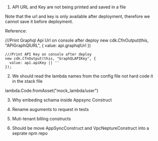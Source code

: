 1. API URL and Key are not being printed and saved in a file

Note that the url and key is only available after deployment, therefore we cannot save it before deployment.



Reference:

///Print Graphql Api Url on console after deploy
    new cdk.CfnOutput(this, "APIGraphQlURL", {
      value: api.graphqlUrl
    })

    ///Print API Key on console after deploy
    new cdk.CfnOutput(this, "GraphQLAPIKey", {
      value: api.apiKey || ''
    });


2. We should read the lambda names from the config file not hard code it in the stack file

lambda.Code.fromAsset("mock_lambda/user")


3. Why embeding schama inside Appsync Construct


4. Rename auguments to request in tests

5. Muti-tenant billing constructs

6. Should be move AppSyncConstruct and VpcNeptureConstruct into a seprate npm repo










